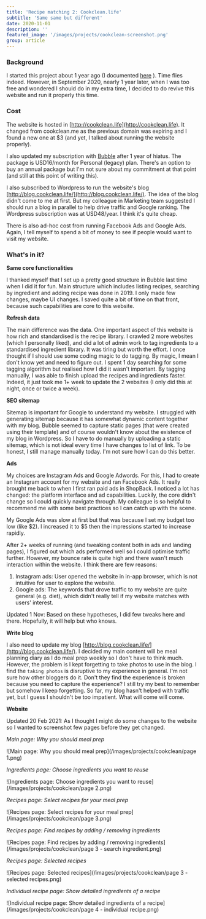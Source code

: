 ```yaml
---
title: 'Recipe matching 2: Cookclean.life'
subtitle: 'Same same but different'
date: 2020-11-01
description: ''
featured_image: '/images/projects/cookclean-screenshot.png'
group: article
---
```

### Background
I started this project about 1 year ago (I documented [here](/projects/matching-recipes) ). Time flies indeed. However, in September 2020, nearly 1 year later, when I was too free and wondered I should do in my extra time, I decided to do revive this website and run it properly this time.

### Cost
The website is hosted in [http://cookclean.life](http://cookclean.life). It changed from cookclean.me as the previous domain was expiring and I found a new one at $3 (and yet, I talked about running the website properly).

I also updated my subscription with [Bubble](https://bubble.io/) after 1 year of hiatus. The package is USD16/month for Personal (legacy) plan. There's an option to buy an annual package but I'm not sure about my commitment at that point (and still at this point of writing this).

I also subscribed to Wordpress to run the website's blog [http://blog.cookclean.life/](http://blog.cookclean.life/). The idea of the blog didn't come to me at first. But my colleague in Marketing team suggested I should run a blog in parallel to help drive traffic and Google ranking. The Wordpress subscription was at USD48/year. I think it's quite cheap.

There is also ad-hoc cost from running Facebook Ads and Google Ads. Again, I tell myself to spend a bit of money to see if people would want to visit my website.

### What's in it?
**Same core functionalities**

I thanked myself that I set up a pretty good structure in Bubble last time when I did it for fun. Main structure which includes listing recipes, searching by ingredient and adding recipe was done in 2019. I only made few changes, maybe UI changes. I saved quite a bit of time on that front, because such capabilities are core to this website.

**Refresh data**

The main difference was the data. One important aspect of this website is how rich and standardised is the recipe library. I crawled 2 more websites (which I personally liked), and did a lot of admin work to tag ingredients to a standardised ingredient library. It was tiring but worth the effort. I once thought if I should use some coding magic to do tagging. By magic, I mean I don't know yet and need to figure out. I spent 1 day searching for some tagging algorithm but realised how I did it wasn't important. By tagging manually, I was able to finish upload the recipes and ingredients faster. Indeed, it just took me 1+ week to update the 2 websites (I only did this at night, once or twice a week).

**SEO sitemap**

Sitemap is important for Google to understand my website. I struggled with generating sitemap because it has somewhat dynamic content together with my blog. Bubble seemed to capture static pages (that were created using their template) and of course wouldn't know about the existence of my blog in Wordpress. So I have to do manually by uploading a static sitemap, which is not ideal every time I have changes to list of link. To be honest, I still manage manually today. I'm not sure how I can do this better.

**Ads**

My choices are Instagram Ads and Google Adwords. For this, I had to create an Instagram account for my website and ran Facebook Ads. It really brought me back to when I first ran paid ads in ShopBack. I noticed a lot has changed: the platform interface and ad capabilities. Luckily, the core didn't change so I could quickly navigate through. My colleague is so helpful to recommend me with some best practices so I can catch up with the scene.

My Google Ads was slow at first but that was because I set my budget too low (like $2). I increased it to $5 then the impressions started to increase rapidly.

After 2+ weeks of running (and tweaking content both in ads and landing pages), I figured out which ads performed well so I could optimise traffic further. However, my bounce rate is quite high and there wasn't much interaction within the website. I think there are few reasons:
1. Instagram ads: User opened the website in in-app browser, which is not intuitive for user to explore the website.
2. Google ads: The keywords that drove traffic to my website are quite general (e.g. diet), which didn't really tell if my website matches with users' interest.

Updated 1 Nov: Based on these hypotheses, I did few tweaks here and there. Hopefully, it will help but who knows.

**Write blog**

I also need to update my blog [http://blog.cookclean.life/](http://blog.cookclean.life/). I decided my main content will be meal planning diary as I do meal prep weekly so I don't have to think much. However, the problem is I kept forgetting to take photos to use in the blog. I find the `taking photos` is disruptive to my experience in general. I'm not sure how other bloggers do it. Don't they find the experience is broken because you need to capture the experience? I still try my best to remember but somehow I keep forgetting. So far, my blog hasn't helped with traffic yet, but I guess I shouldn't be too impatient. What will come will come.

**Website**

Updated 20 Feb 2021: As I thought I might do some changes to the website so I wanted to screenshot few pages before they get changed.

*Main page: Why you should meal prep*

![Main page: Why you should meal prep](/images/projects/cookclean/page 1.png)

*Ingredients page: Choose ingredients you want to reuse*

![Ingredients page: Choose ingredients you want to reuse](/images/projects/cookclean/page 2.png)

*Recipes page: Select recipes for your meal prep*

![Recipes page: Select recipes for your meal prep](/images/projects/cookclean/page 3.png)

*Recipes page: Find recipes by adding / removing ingredients*

![Recipes page: Find recipes by adding / removing ingredients](/images/projects/cookclean/page 3 - search ingredient.png)

*Recipes page: Selected recipes*

![Recipes page: Selected recipes](/images/projects/cookclean/page 3 - selected recipes.png)

*Individual recipe page: Show detailed ingredients of a recipe*

![Individual recipe page: Show detailed ingredients of a recipe](/images/projects/cookclean/page 4 - individual recipe.png)
